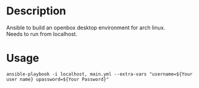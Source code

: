 # Description
Ansible to build an openbox desktop environment for arch linux.  
Needs to run from localhost.  

# Usage

```
ansible-playbook -i localhost, main.yml --extra-vars "username=${Your user name} upassword=${Your Password}"
```
